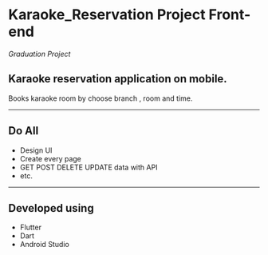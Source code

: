 # Karaoke_Reservation Project Front-end
*Graduation Project*

## Karaoke reservation application on mobile.
Books karaoke room by choose branch , room and time.

---

## Do All
- Design UI
- Create every page
- GET POST DELETE UPDATE data with API
- etc.

---

## Developed using
- Flutter
- Dart
- Android Studio
